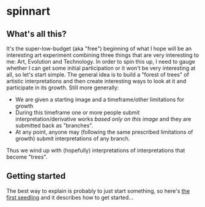 # spinnart

## What's all this?
It's the super-low-budget (aka "free") beginning of what I hope will be an interesting art experiment combining three things that are very interesting to me: Art, Evolution and Technology.  In order to spin this up, I need to gauge whether I can get some initial participation or it won't be very interesting at all, so let's start simple.   The general idea is to build a "forest of trees" of artistic interpretations and then create interesting ways to look at it and participate in its growth.  Still more generally:

* We are given a starting image and a timeframe/other limitations for growth
* During this timeframe one or more people submit interpretation/derivative works _based only on this image_ and they are submitted back as "branches".
* At any point, anyone may (following the same prescribed limitations of growth) submit interpretations of any branch.

Thus we wind up with (hopefully) interpretations of interpretations that become "trees".  

## Getting started
The best way to explain is probably to just start something, so here's [the first seedling](https://github.com/bkardell/spinnart/wiki/matahari) and it describes how to get started...
